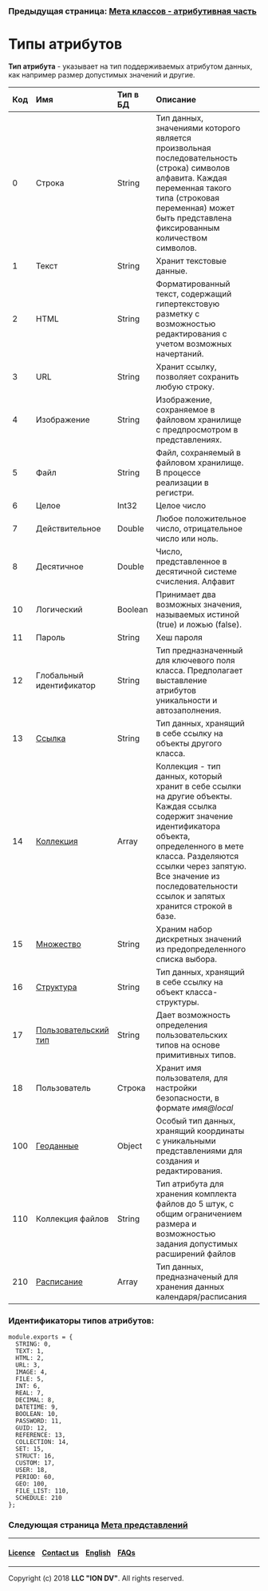 ### Предыдущая страница: [Мета классов - атрибутивная часть](/docs/ru/2_system_description/metadata_structure/meta_class/meta_class_attribute.md)
# Типы атрибутов

**Тип атрибута** - указывает на тип поддерживаемых атрибутом данных, как например размер допустимых значений и другие.



| Код | Имя    | Тип в БД | Описание                                                                                                                                                                                                                                                                                                     |                                       |
|:----|:-------------------------|:---------|:--------------------------------------------------------------------------------------------------------------------------------------------------------------------------------------------------------------------------------------------------------------------------------------------------------------|:---------------------------------------------------------------------------|
| 0   | Строка                   | String   | Тип данных, значениями которого является произвольная последовательность (строка) символов алфавита. Каждая переменная такого типа (строковая переменная) может быть представлена фиксированным количеством символов.                                                                                         
| 1   | Текст                    | String   | Хранит текстовые данные.                                                                                                                                                                                                                                                                                      
| 2   | HTML                     | String   | Форматированный текст, содержащий гипертекстовую разметку  с возможностью редактирования с учетом возможных начертаний.                                                                                                                                                                                                                            
| 3   | URL                      | String   | Хранит ссылку, позволяет сохранить любую строку.                                                                                                                                                                                                                                                                     |
| 4   | Изображение              | String   | Изображение, сохраняемое в файловом хранилище с предпросмотром в представлениях.                                                                                                                                                     
| 5   | Файл                     | String   | Файл, сохраняемый в файловом хранилище. В процессе реализации в регистри.                                                                                                                                                                                                                                     
| 6   | Целое                    | Int32    | Целое число                                                                                                                                                                                                                                                                                                   
| 7   | Действительное           | Double   | Любое положительное число, отрицательное число или ноль.                                                                                                                                                                                                                                                                   |
| 8   | Десятичное               | Double   | Число, представленное в десятичной системе счисления. Алфавит 
| 10  | Логический               | Boolean  | Принимает два возможных значения, называемых истиной (true) и ложью (false).                                                                                                                                                                                                                                  
| 11  | Пароль                   | String   | Хеш пароля                                                                                                                                                                                                                                                                                                         |
| 12  | Глобальный идентификатор | String   | Тип предназначенный для ключевого поля класса. Предполагает выставление атрибутов уникальности и автозаполнения.                                                                                                                                                                                                            |
| 13  | [Ссылка](/docs/ru/2_system_description/metadata_structure/meta_class/type_reference13.md)                   | String   | Тип данных, хранящий в себе ссылку на объекты другого класса.                                                                                                                                                                                                                 
| 14  | [Коллекция](/docs/ru/2_system_description/metadata_structure/meta_class/type_collection14.md)                | Array    | Коллекция - тип данных, который хранит в себе ссылки на другие объекты. Каждая ссылка содержит значение идентификатора объекта, определенного в мете класса. Разделяются ссылки через запятую. Все значение из последовательности ссылок и запятых хранится строкой в базе.                                                                             |
| 15  | [Множество](/docs/ru/2_system_description/metadata_structure/meta_class/type_multiplicity15.md)                | String   | Храним набор дискретных значений из предопределенного списка выбора.                                                                                                                                                                                                                   |
| 16  | [Структура](/docs/ru/2_system_description/metadata_structure/meta_class/type_isstruct16.md)                | String   | Тип данных, хранящий в себе ссылку на объект класса-структуры.                                                                                                                                                                                                                |                                                                            
| 17  | [Пользовательский тип](/docs/ru/2_system_description/metadata_structure/meta_class/type_user17.md)     | String   | Дает возможность определения пользовательских типов на основе примитивных типов.                                                                                                                                                                                             |                                                                           
| 18  | Пользователь             | Строка   | Хранит имя пользователя, для настройки безопасности, в формате _имя@local_                                                                                                                                                                                                                                                                                                                                                                                                                                                                                                                                                                                                   |
| 100 | [Геоданные](/docs/ru/2_system_description/metadata_structure/meta_class/type_geodata100.md)                | Object   | Особый тип данных, хранящий координаты с уникальными представлениями для создания и редактирования.                                                                                                                                                                                      
| 110 | Коллекция файлов         | String   | Тип атрибута для хранения комплекта файлов до 5 штук, с общим ограничением размера и возможностью задания допустимых расширений файлов                                                                                                                                                                                
| 210 | [Расписание](/docs/ru/2_system_description/metadata_structure/meta_class/type_schedule210.md)               | Array    | Тип данных, предназначеный для хранения данных календаря/расписания                                                                                                                                                                                                                                           |                                                                            

### Идентификаторы типов атрибутов:
```
module.exports = {
  STRING: 0,
  TEXT: 1,
  HTML: 2,
  URL: 3,
  IMAGE: 4,
  FILE: 5,
  INT: 6,
  REAL: 7,
  DECIMAL: 8,
  DATETIME: 9,
  BOOLEAN: 10,
  PASSWORD: 11,
  GUID: 12,
  REFERENCE: 13,
  COLLECTION: 14,
  SET: 15,
  STRUCT: 16,
  CUSTOM: 17,
  USER: 18,
  PERIOD: 60,
  GEO: 100,
  FILE_LIST: 110,
  SCHEDULE: 210
};
```
### Следующая страница [Мета представлений](/docs/ru/2_system_description/metadata_structure/meta_view/meta_view_main.md)
--------------------------------------------------------------------------  


 #### [Licence](/LICENCE.md) &ensp;  [Contact us](https://iondv.com) &ensp;  [English](/docs/en/2_system_description/metadata_structure/meta_class/property_types.md)   &ensp; [FAQs](/faqs.md)          



--------------------------------------------------------------------------  

Copyright (c) 2018 **LLC "ION DV"**.
All rights reserved. 
